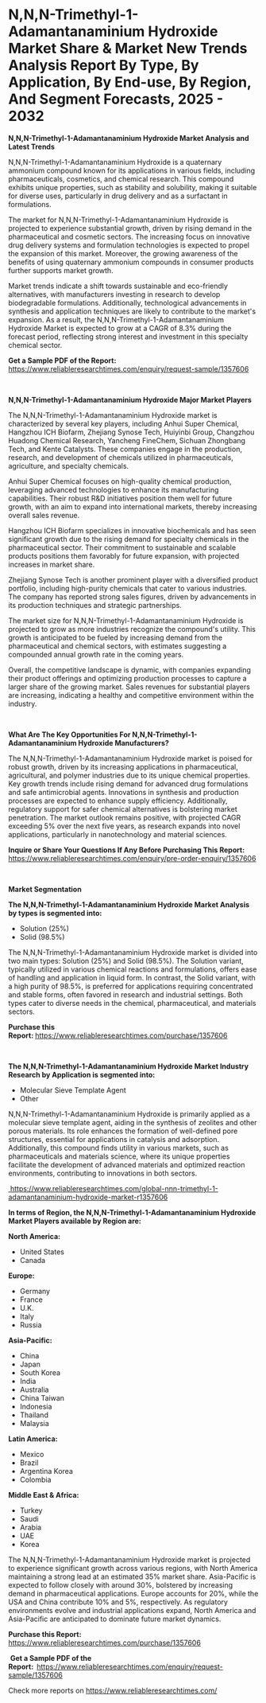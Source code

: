 <p><h1>N,N,N-Trimethyl-1-Adamantanaminium Hydroxide Market Share & Market New Trends Analysis Report By Type, By Application, By End-use, By Region, And Segment Forecasts, 2025 - 2032</h1></p><p><strong>N,N,N-Trimethyl-1-Adamantanaminium Hydroxide Market Analysis and Latest Trends</strong></p>
<p><p>N,N,N-Trimethyl-1-Adamantanaminium Hydroxide is a quaternary ammonium compound known for its applications in various fields, including pharmaceuticals, cosmetics, and chemical research. This compound exhibits unique properties, such as stability and solubility, making it suitable for diverse uses, particularly in drug delivery and as a surfactant in formulations.</p><p>The market for N,N,N-Trimethyl-1-Adamantanaminium Hydroxide is projected to experience substantial growth, driven by rising demand in the pharmaceutical and cosmetic sectors. The increasing focus on innovative drug delivery systems and formulation technologies is expected to propel the expansion of this market. Moreover, the growing awareness of the benefits of using quaternary ammonium compounds in consumer products further supports market growth.</p><p>Market trends indicate a shift towards sustainable and eco-friendly alternatives, with manufacturers investing in research to develop biodegradable formulations. Additionally, technological advancements in synthesis and application techniques are likely to contribute to the market's expansion. As a result, the N,N,N-Trimethyl-1-Adamantanaminium Hydroxide Market is expected to grow at a CAGR of 8.3% during the forecast period, reflecting strong interest and investment in this specialty chemical sector.</p></p>
<p><strong>Get a Sample PDF of the Report:&nbsp;</strong> <a href="https://www.reliableresearchtimes.com/enquiry/request-sample/1357606?utm_campaign=3087&utm_medium=2&utm_source=Github&utm_content=ia&utm_term=22032025&utm_id=nnn-trimethyl-1-adamantanaminium-hydroxide">https://www.reliableresearchtimes.com/enquiry/request-sample/1357606</a></p>
<p>&nbsp;</p>
<p><strong>N,N,N-Trimethyl-1-Adamantanaminium Hydroxide Major Market Players</strong></p>
<p><p>The N,N,N-Trimethyl-1-Adamantanaminium Hydroxide market is characterized by several key players, including Anhui Super Chemical, Hangzhou ICH Biofarm, Zhejiang Synose Tech, Huiyinbi Group, Changzhou Huadong Chemical Research, Yancheng FineChem, Sichuan Zhongbang Tech, and Kente Catalysts. These companies engage in the production, research, and development of chemicals utilized in pharmaceuticals, agriculture, and specialty chemicals.</p><p>Anhui Super Chemical focuses on high-quality chemical production, leveraging advanced technologies to enhance its manufacturing capabilities. Their robust R&D initiatives position them well for future growth, with an aim to expand into international markets, thereby increasing overall sales revenue.</p><p>Hangzhou ICH Biofarm specializes in innovative biochemicals and has seen significant growth due to the rising demand for specialty chemicals in the pharmaceutical sector. Their commitment to sustainable and scalable products positions them favorably for future expansion, with projected increases in market share.</p><p>Zhejiang Synose Tech is another prominent player with a diversified product portfolio, including high-purity chemicals that cater to various industries. The company has reported strong sales figures, driven by advancements in its production techniques and strategic partnerships.</p><p>The market size for N,N,N-Trimethyl-1-Adamantanaminium Hydroxide is projected to grow as more industries recognize the compound's utility. This growth is anticipated to be fueled by increasing demand from the pharmaceutical and chemical sectors, with estimates suggesting a compounded annual growth rate in the coming years.</p><p>Overall, the competitive landscape is dynamic, with companies expanding their product offerings and optimizing production processes to capture a larger share of the growing market. Sales revenues for substantial players are increasing, indicating a healthy and competitive environment within the industry.</p></p>
<p>&nbsp;</p>
<p><strong>What Are The Key Opportunities For N,N,N-Trimethyl-1-Adamantanaminium Hydroxide Manufacturers?</strong></p>
<p><p>The N,N,N-Trimethyl-1-Adamantanaminium Hydroxide market is poised for robust growth, driven by its increasing applications in pharmaceutical, agricultural, and polymer industries due to its unique chemical properties. Key growth trends include rising demand for advanced drug formulations and safe antimicrobial agents. Innovations in synthesis and production processes are expected to enhance supply efficiency. Additionally, regulatory support for safer chemical alternatives is bolstering market penetration. The market outlook remains positive, with projected CAGR exceeding 5% over the next five years, as research expands into novel applications, particularly in nanotechnology and material sciences.</p></p>
<p><strong>Inquire or Share Your Questions If Any Before Purchasing This Report:</strong> <a href="https://www.reliableresearchtimes.com/enquiry/pre-order-enquiry/1357606?utm_campaign=3087&utm_medium=2&utm_source=Github&utm_content=ia&utm_term=22032025&utm_id=nnn-trimethyl-1-adamantanaminium-hydroxide">https://www.reliableresearchtimes.com/enquiry/pre-order-enquiry/1357606</a></p>
<p>&nbsp;</p>
<p><strong>Market Segmentation</strong></p>
<p><strong>The N,N,N-Trimethyl-1-Adamantanaminium Hydroxide Market Analysis by types is segmented into:</strong></p>
<p><ul><li>Solution (25%)</li><li>Solid (98.5%)</li></ul></p>
<p><p>The N,N,N-Trimethyl-1-Adamantanaminium Hydroxide market is divided into two main types: Solution (25%) and Solid (98.5%). The Solution variant, typically utilized in various chemical reactions and formulations, offers ease of handling and application in liquid form. In contrast, the Solid variant, with a high purity of 98.5%, is preferred for applications requiring concentrated and stable forms, often favored in research and industrial settings. Both types cater to diverse needs in the chemical, pharmaceutical, and materials sectors.</p></p>
<p><strong>Purchase this Report:&nbsp;</strong><a href="https://www.reliableresearchtimes.com/purchase/1357606?utm_campaign=3087&utm_medium=2&utm_source=Github&utm_content=ia&utm_term=22032025&utm_id=nnn-trimethyl-1-adamantanaminium-hydroxide">https://www.reliableresearchtimes.com/purchase/1357606</a></p>
<p>&nbsp;</p>
<p><strong>The N,N,N-Trimethyl-1-Adamantanaminium Hydroxide Market Industry Research by Application is segmented into:</strong></p>
<p><ul><li>Molecular Sieve Template Agent</li><li>Other</li></ul></p>
<p><p>N,N,N-Trimethyl-1-Adamantanaminium Hydroxide is primarily applied as a molecular sieve template agent, aiding in the synthesis of zeolites and other porous materials. Its role enhances the formation of well-defined pore structures, essential for applications in catalysis and adsorption. Additionally, this compound finds utility in various markets, such as pharmaceuticals and materials science, where its unique properties facilitate the development of advanced materials and optimized reaction environments, contributing to innovations in both sectors.</p></p>
<p><a href="https://www.reliableresearchtimes.com/global-nnn-trimethyl-1-adamantanaminium-hydroxide-market-r1357606?utm_campaign=3087&utm_medium=2&utm_source=Github&utm_content=ia&utm_term=22032025&utm_id=nnn-trimethyl-1-adamantanaminium-hydroxide">&nbsp;https://www.reliableresearchtimes.com/global-nnn-trimethyl-1-adamantanaminium-hydroxide-market-r1357606</a></p>
<p><strong>In terms of Region, the N,N,N-Trimethyl-1-Adamantanaminium Hydroxide Market Players available by Region are:</strong></p>
<p>
    <p> <strong> North America: </strong>
        <ul>
            <li>United States</li>
            <li>Canada</li>
        </ul>
        </p> 
    <p> <strong> Europe: </strong>
        <ul>
            <li>Germany</li>
            <li>France</li>
            <li>U.K.</li>
            <li>Italy</li>
            <li>Russia</li>
        </ul>
        </p> 
    <p> <strong> Asia-Pacific: </strong>
        <ul>
            <li>China</li>
            <li>Japan</li>
            <li>South Korea</li>
            <li>India</li>
            <li>Australia</li>
            <li>China Taiwan</li>
            <li>Indonesia</li>
            <li>Thailand</li>
            <li>Malaysia</li>
        </ul>
        </p> 
    <p> <strong> Latin America: </strong>
        <ul>
            <li>Mexico</li>
            <li>Brazil</li>
            <li>Argentina Korea</li>
            <li>Colombia</li>
        </ul>
        </p> 
    <p> <strong> Middle East & Africa: </strong>
        <ul>
            <li>Turkey</li>
            <li>Saudi</li>
            <li>Arabia</li>
            <li>UAE</li>
            <li>Korea</li>
        </ul>
    </p>
    </p>
<p><p>The N,N,N-Trimethyl-1-Adamantanaminium Hydroxide market is projected to experience significant growth across various regions, with North America maintaining a strong lead at an estimated 35% market share. Asia-Pacific is expected to follow closely with around 30%, bolstered by increasing demand in pharmaceutical applications. Europe accounts for 20%, while the USA and China contribute 10% and 5%, respectively. As regulatory environments evolve and industrial applications expand, North America and Asia-Pacific are anticipated to dominate future market dynamics.</p></p>
<p><strong>Purchase this Report: </strong><a href="https://www.reliableresearchtimes.com/purchase/1357606?utm_campaign=3087&utm_medium=2&utm_source=Github&utm_content=ia&utm_term=22032025&utm_id=nnn-trimethyl-1-adamantanaminium-hydroxide">https://www.reliableresearchtimes.com/purchase/1357606</a></p>
<p>&nbsp;<strong>Get a Sample PDF of the Report:&nbsp;&nbsp;</strong><a href="https://www.reliableresearchtimes.com/enquiry/request-sample/1357606?utm_campaign=3087&utm_medium=2&utm_source=Github&utm_content=ia&utm_term=22032025&utm_id=nnn-trimethyl-1-adamantanaminium-hydroxide">https://www.reliableresearchtimes.com/enquiry/request-sample/1357606</a></p>
<p><strong></strong></p>
<p>Check more reports on <a href="https://www.reliableresearchtimes.com/?utm_campaign=3087&utm_medium=2&utm_source=Github&utm_content=ia&utm_term=22032025&utm_id=nnn-trimethyl-1-adamantanaminium-hydroxide">https://www.reliableresearchtimes.com/</a></p>